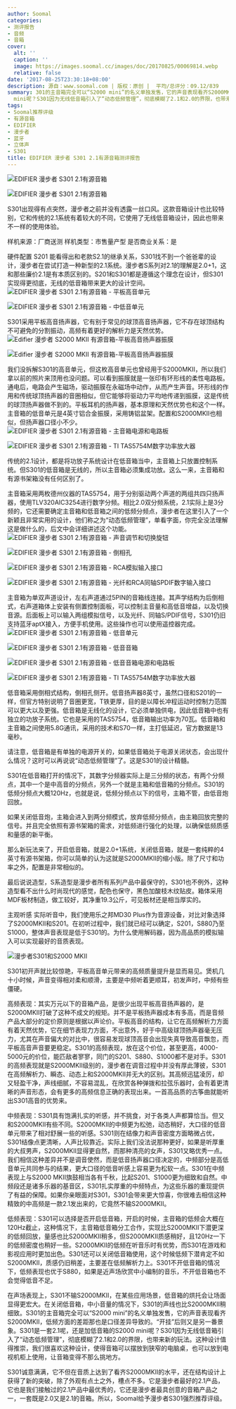 ```yaml
---
author: Soomal
categories:
- 测评报告
- 音频
- 音箱
cover:
  alt: ''
  caption: ''
  image: https://images.soomal.cc/images/doc/20170825/00069814.webp
  relative: false
date: '2017-08-25T23:30:18+08:00'
description: 源自：www.soomal.com | 版权：原创 |  平均/总评分：09.12/839
summary: 301的主音箱完全可以“S2000 mini”的名义单独发售，它的声音表现看齐S2000MKII。S301是一套2.1呢，还是加低音箱的S2000
  mini呢？S301因为无线低音箱引入了“动态低频管理”，彻底模糊了2.1和2.0的界限，也带来新的玩法。
tags:
- Soomal推荐评级
- 有源音箱
- EDIFIER
- 漫步者
- 蓝牙
- 立体声
- S301
title: EDIFIER 漫步者 S301 2.1有源音箱测评报告
---
```


![EDIFIER 漫步者 S301 2.1有源音箱](https://images.soomal.cc/images/doc/20170812/00069618_01.webp)



![EDIFIER 漫步者 S301 2.1有源音箱](https://images.soomal.cc/images/doc/20170812/00069620_01.webp)



S301出现得有点突然，漫步者之前并没有透露一丝口风。这款音箱设计也比较特别，它和传统的2.1系统有着较大的不同，它使用了无线低音箱设计，因此也带来不一样的使用体验。


样机来源：厂商送测
样机类型：市售量产型
是否商业关系：是

硬件配置
S201 能看得出和老款S2.1的继承关系，S301找不到一个爸爸辈的设计，漫步者在尝试打造一种新型的2.1系统。漫步者S系列对2.1的理解是2.0+1，这和那些廉价2.1是有本质区别的。S201和S301都是遵循这个理念在设计，但S301实现得更彻底，无线的低音箱带来更大的设计空间。
![EDIFIER 漫步者 S301 2.1有源音箱 - 平板高音单元](https://images.soomal.cc/images/doc/20170812/00069625_01.webp)




![EDIFIER 漫步者 S301 2.1有源音箱 - 中低音单元](https://images.soomal.cc/images/doc/20170812/00069624_01.webp)




S301采用平板高音扬声器，它有别于常见的球顶高音扬声器，它不存在球顶结构不可避免的分割振动，高频有着更好的解析力是天然优势。
![Edifier 漫步者 S2000 MKII 有源音箱-平板高音扬声器振膜](https://images.soomal.cc/images/doc/20160521/00060706_01.webp)




![Edifier 漫步者 S2000 MKII 有源音箱-平板高音扬声器振膜](https://images.soomal.cc/images/doc/20160521/00060707_01.webp)




我们没拆解S301的高音单元，但这枚高音单元也曾经用于S2000MKII，所以我们拿以前的照片来顶用也没问题。可以看到振膜就是一张印有环形线的柔性电路板。通电后，电路会产生磁场，驱动振膜在永磁场中动作，从而产生声音。环形线的作用和传统球顶扬声器的音圈相似，但它能够将驱动力平均地传递到振膜，这是传统的球顶扬声器做不到的。平板耳机的扬声器，基本原理和天然优势也和这个一样。主音箱的低音单元是4英寸铝合金振膜，采用铸铝盆架。配置和S2000MKII也相似，但扬声器口径小不少。
![EDIFIER 漫步者 S301 2.1有源音箱 - 主音箱电源和电路板](https://images.soomal.cc/images/doc/20170812/00069633_01.webp)




![EDIFIER 漫步者 S301 2.1有源音箱 - TI TAS5754M数字功率放大器](https://images.soomal.cc/images/doc/20170812/00069636_01.webp)




传统的2.1设计，都是将功放子系统设计在低音箱当中，主音箱上只放置控制系统。但S301的低音箱是无线的，所以主音箱必须集成功放。这么一来，主音箱和有源书架箱没有任何区别了。

主音箱采用两枚德州仪器的TAS5754，用于分别驱动两个声道的两组共四只扬声器，使用TLV320AIC3254进行数字分频。相比2.0双分频系统，2.1实际上是3分频的，它还需要确定主音箱和低音箱之间的低频分频点，漫步者在这里引入了一个新颖且非常实用的设计，他们称之为“动态低频管理”，单看字面，你完全没法理解这是做什么的，后文中会详细讲述这个功能。
![EDIFIER 漫步者 S301 2.1有源音箱 - 声音调节和切换旋钮](https://images.soomal.cc/images/doc/20170812/00069628_01.webp)




![EDIFIER 漫步者 S301 2.1有源音箱 - 倒相孔](https://images.soomal.cc/images/doc/20170812/00069626_01.webp)




![EDIFIER 漫步者 S301 2.1有源音箱 - RCA模拟输入接口](https://images.soomal.cc/images/doc/20170812/00069629_01.webp)




![EDIFIER 漫步者 S301 2.1有源音箱 - 光纤和RCA同轴SPDIF数字输入接口](https://images.soomal.cc/images/doc/20170812/00069630_01.webp)




主音箱为单双声道设计，左右声道通过5PIN的音箱线连接。其声学结构为后倒相式，右声道箱体上安装有侧置控制面板，可以控制主音量和高低音增益，以及切换音源。后面板上可以输入两组模拟信号，以及光纤、同轴S/PDIF信号，S301仍旧支持蓝牙aptX接入，方便手机使用。这些操作也可以使用遥控器完成。
![EDIFIER 漫步者 S301 2.1有源音箱 - 低音单元](https://images.soomal.cc/images/doc/20170812/00069640_01.webp)




![EDIFIER 漫步者 S301 2.1有源音箱 - 低音音箱](https://images.soomal.cc/images/doc/20170812/00069641_01.webp)




![EDIFIER 漫步者 S301 2.1有源音箱 - 低音音箱电源和电路板](https://images.soomal.cc/images/doc/20170812/00069643_01.webp)




![EDIFIER 漫步者 S301 2.1有源音箱 - TI TAS5754M数字功率放大器](https://images.soomal.cc/images/doc/20170812/00069645_01.webp)




低音箱采用倒相式结构，倒相孔侧开。低音扬声器8英寸，虽然口径和S201的一样，但官方特别说明了音圈更宽，T铁更厚，目的是以障长冲程运动时控制力范围可以更大以及更强。低音箱是无线化的设计，它必须单独供电，因此低音箱中也有独立的功放子系统。它也是采用的TAS5754，低音箱输出功率为70瓦。低音箱和主音箱之间使用5.8G通讯，采用的技术和S70一样，主打低延迟，官方数据是13毫秒。

请注意，低音箱是有单独的电源开关的，如果低音箱处于电源关闭状态，会出现什么情况？这时可以再说说“动态低频管理”了。这是S301的设计精髓。

S301在低音箱打开的情况下，其数字分频器实际上是三分频的状态，有两个分频点，其中一个是中高音的分频点，另外一个就是主箱和低音箱的分频点。S301的低频分频点大概120Hz，也就是说，低频分频点以下的信号，主箱不管，由低音炮回放。

如果关闭低音炮，主箱会进入到两分频模式，放弃低频分频点，由主箱回放完整的信号。并且完全依照有源书架箱的需求，对低频进行强化的处理，以确保低频质感和量感的新平衡。

那么新玩法来了，开启低音箱，就是2.0+1系统，关闭低音箱，就是一套纯粹的4英寸有源书架箱，你可以简单的认为这就是S2000MKII的缩小版。除了尺寸和功率之外，配置是非常相似的。

最后说说造型，S系造型是漫步者所有系列产品中最保守的，S301也不例外，这种造型看不出什么时尚现代的感觉，配色也保守，黑色加酸枝木纹贴皮。箱体采用MDF板材制造，做工较好，其净重19.3公斤，可见板材还是相当厚实的。

主观听感
实际听音中，我们使用乐之邦MD30 Plus作为音源设备，对比对象选择了S2000MKII和S201。在初听过程中，我们就已经可以确定，S201，S880乃至S1000，整体声音表现是低于S301的。为什么使用解码器，因为高品质的模拟输入可以实现最好的音质表现。

![漫步者S301和S2000 MKII](https://images.soomal.cc/images/doc/20170825/00069813.webp)




S301初开声就比较惊艳，平板高音单元带来的高频质量提升是显而易见。煲机几十小时候，声音变得相对柔和顺滑，主要是中频听着更顺耳，初发声时，中频有些僵硬。

高频表现：其实万元以下的音箱产品，是很少出现平板高音扬声器的，是S2000MKII打破了这种不成文的规矩。并不是平板扬声器成本有多高，而是音频产品大部分的定价原则是根据以声论价。平板高音的结构，让它在高频解析力方面有着天然优势，它在细节表现力方面，不出意外，好于中高级球顶扬声器毫无压力，尤其在声音偏大的对比中，很容易发现球顶高音会出现失真导致高音飘忽，而平板高音声音要更稳定。S301的高频表现，放在这个价位，甚至更高，4000-5000元的价位，能匹敌者寥寥，同门的S201、S880、S1000都不是对手。S301的高频表现就是S2000MKII级别的，漫步者在调音过程中并没有厚此薄彼，S301在高频解析力、瞬态、动态上和S2000MKII并无大的区别。其高频迅猛凌厉，却又轻盈干净，声线细腻，不容易混乱，在欣赏各种弹拨和拉弦乐器时，会有着更清晰的声音形态，会有更多的高频信息正确的表现出来。一首高品质的古筝曲就能听出S301高音的优势来。

中频表现：S301具有饱满扎实的听感，并不挑食，对于各类人声都算恰当。但又和S2000MKII有些不同。S2000MKII的中频更为松弛，动态稍好，大口径的低音单元带来了相对舒展一些的听感。S301则在结像力和声音密度方面略微占优，S301结像点更清晰，人声比较靠近。实际上我们没法说那种更好，如果是听厚重的大叔男声，S2000MKII显得更自然，而那种清亮的女声，S301又略优秀一点。我们相信这种差异并不是调音使然，而是低音扬声器口径决定的，中频部分是高低音单元共同参与的结果，更大口径的低音听感上容易更为松软一点。S301在中频表现上与S2000 MKII旗鼓相当各有千秋，比起S201、S1000更为细致和自然。中频段还是诸多乐器的基音区，S301扎实厚重的中频特点，为这些乐器的重现提供了有益的保障。如果你亲眼面对S301，S301会带来更大惊喜，你很难去相信这种精致的中高频是一款2.1发出来的，它竟然不输S2000MKII。

低频表现：S301可以选择是否开启低音箱，开启的时候，主音箱的低频会大概在120Hz截止，这种情况下，主音箱低音箱分工合作，实现比S2000MKII下潜更深的低频回放，量感也比S2000MKII稍多，但S2000MKII质感稍好，且120Hz一下的低频密度也稍好一些。S2000MKII的低频在听音乐时有优势，而S301在游戏和影视应用时更加出色。S301还可以关闭低音箱使用，这个时候低频下潜肯定不如S2000MKII，质感仍旧稍差，主要差在低频解析力上。S301不开低音箱的情况下，低频表现也优于S880，如果是近声场欣赏中小编制的音乐，不开低音箱也不会觉得低音不足。

在声场表现上，S301不输S2000MKII，在某些应用场景，低音箱的烘托会让场面显得更宏大。在关闭低音箱，中小音量的情况下，S301的声线也比S2000MKII稍细致。S301的主音箱完全可以“S2000 mini”的名义单独发售，它的声音表现看齐S2000MKII，低频方面的差距那也是口径差异导致的。“开挂”后则又是另一番景象。S301是一套2.1呢，还是加低音箱的S2000 mini呢？S301因为无线低音箱引入了“动态低频管理”，彻底模糊了2.1和2.0的界限，也带来新的玩法。这种设计值得推崇，我们很喜欢这种设计，使得音箱可以摆放到狭窄的电脑桌，也可以放到电视机柜上使用，让音箱变得不那么挑地方。

S301诚意满满，它不但在音质上达到了看齐S2000MKII的水平，还在结构设计上获得了新的突破，除了外观有点土之外，槽点不多。它是漫步者最好的2.1产品，它也是我们接触过的2.1产品中最优秀的，它还是漫步者最具创意的音箱产品之一，一套既是2.0又是2.1的音箱。所以，Soomal给予漫步者S301强烈推荐评级。